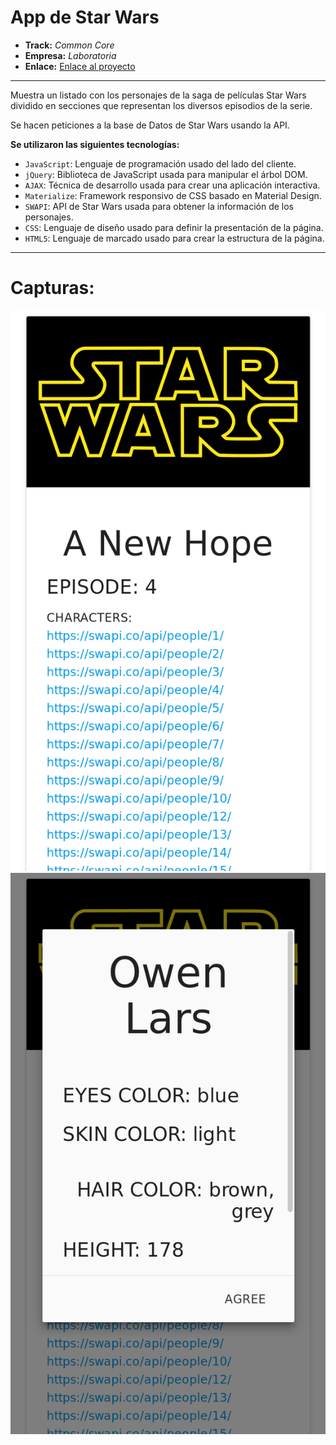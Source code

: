 # App de Star Wars

* **Track:** _Common Core_
* **Empresa:** _Laboratoria_
* **Enlace:** [Enlace al proyecto](https://superliza.github.io/swapi/)

---

Muestra un listado con los personajes de la saga de películas Star Wars dividido en secciones que representan los diversos episodios de la serie.

Se hacen peticiones a la base de Datos de Star Wars usando la API.

**Se utilizaron las siguientes tecnologías:**

* `JavaScript`: Lenguaje de programación usado del lado del cliente.
* `jQuery`: Biblioteca de JavaScript usada para manipular el árbol DOM.
* `AJAX`: Técnica de desarrollo usada para crear una aplicación interactiva.
* `Materialize`: Framework responsivo de CSS basado en Material Design.
* `SWAPI`: API de Star Wars usada para obtener la información de los personajes.
* `CSS`: Lenguaje de diseño usado para definir la presentación de la página.
* `HTML5`: Lenguaje de marcado usado para crear la estructura de la página.

---

# Capturas:

![Captura 1](assets/images/screenshot-1.png)
![Captura 2](assets/images/screenshot-2.png)
